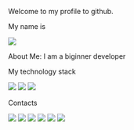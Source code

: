 Welcome to my profile to github.

My name is

 <img src="https://img.shields.io/badge/Nurseit-black?style=for-the-badge&logo=&logoColor=FFFAFA" />
 
 About Me: I am a biginner developer
 
 My technology stack

<img src="https://img.shields.io/badge/HTML-black?style=for-the-badge&logo=HTML5&logoColor=E34F26" /> <img src="https://img.shields.io/badge/CSS-black?style=for-the-badge&logo=CSS3&logoColor=1572B6" /> <img src="https://img.shields.io/badge/javaScript-black?style=for-the-badge&logo=JavaScript&logoColor=F7DF1E" />

Contacts

<img src="https://img.shields.io/badge/Instaagram-black?style=for-the-badge&logo=Instagram&logoColor=E4405F" /> <img src="https://img.shields.io/badge/Telegram-black?style=for-the-badge&logo=Telegram&logoColor=26A5E4" /> <img src="https://img.shields.io/badge/WhatsApp-black?style=for-the-badge&logo=WhatsApp&logoColor=25D366" /> <img src="https://img.shields.io/badge/VK-black?style=for-the-badge&logo=VK&logoColor=0077FFF" /> <img src="https://img.shields.io/badge/Facebook-black?style=for-the-badge&logo=Facebook&logoColor=1877F2" /> <img src="https://img.shields.io/badge/TikTok-black?style=for-the-badge&logo=TikTok&logoColor=fff" /> 

